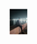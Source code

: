 <div id="Header" align="center">
  <img src="z3320863686524_20c35e462f4d1c54fe2ca59abf949cbd.jpg"/
       width="32"
       height="46">
</div>

